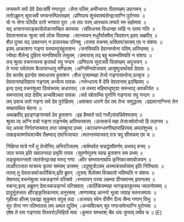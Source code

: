 

  
तप्यमाने तपो देवे देवाःसर्षि गणाःपुरा ।सेना पतिम् अभीप्सन्तः पितामहम् उपागमन्  ॥   
ततोऽब्रुवन् सुराःसर्वे भगवन्तम्पितामहम् ।प्रणिपत्य शुभंवाक्यंसेन्द्राःसाग्नि पुरोगमाः  ॥   
यो नः सेना पतिर्देव दत्तो भगवता पुरा ।स तपः परम् आस्थाय तप्यते स्म सहोमया  ॥   
यद् अत्रानन्तरङ्कार्यंलोकानाम्हित काम्यया ।संविधत्स्व विधानज्ञ त्वंहि नः परमा गतिः  ॥   
देवतानाम्वचः श्रुत्वा सर्व लोक पितामहः ।सान्त्वयन् मधुरैर्वाक्यैस् त्रिदशान् इदम् अब्रवीत्  ॥   
शैल पुत्र्या यद् उक्तन्तन् न प्रजास्यथ पत्निषु ।तस्या वचनम् अक्लिष्टंसत्यम् एव न संशयः  ॥   
इयम् आकाशगा गङ्गा यस्याम्पुत्रंहुताशनः ।जनयिष्यति देवानाम्सेना पतिम् अरिम्दमम्  ॥   
ज्येष्ठा शैलेन्द्र दुहिता मानयिष्यति तंसुतम् ।उमायास् तद् बहु मतम्भविष्यति न संशयः  ॥   
तच् श्रुत्वा वचनन्तस्य कृतार्था रघु नन्दन ।प्रणिपत्य सुराःसर्वे पितामहम् अपूजयन्  ॥   
ते गत्वा पर्वतंराम कैलासन्धातु मण्डितम् ।अग्निम्नियोजयाम् आसुष्पुत्रार्थंसर्व देवताः  ॥   
देव कार्यम् इदन्देव समाधत्स्व हुताशन ।शैल पुत्र्याम्महा तेजो गङ्गायाम्तेज;उत्सृज  ॥   
देवतानाम्प्रतिज्ञाय गङ्गाम् अभ्येत्य पावकः ।गर्भन्धारय वै देवि देवतानाम् इदम्प्रियम्  ॥   
इत्य् एतद् वचनंश्रुत्वा दिव्यंरूपम् अधारयत् ।स तस्या महिमाम्दृष्ट्वा समन्ताद् अवकीर्यत  ॥   
समन्ततस् तदा देवीम् अभ्यषिञ्चत पावकः ।सर्व स्रोताम्सि पूर्णानि गङ्गाया रघु नन्दन  ॥   
तम् उवाच ततो गङ्गा सर्व देव पुरोहितम् ।अशक्ता धारणे देव तव तेजः समुद्धतम् ।दह्यमानाग्निना तेन सम्प्रव्यथित चेतना  ॥   
अथाब्रवीद् इदङ्गङ्गाम्सर्व देव हुताशनः ।इह हैमवते पादे गर्भोऽयंसन्निवेश्यताम्  ॥   
श्रुत्वा त्व् अग्नि वचो गङ्गा तङ्गर्भम् अतिभास्वरम् ।उत्ससर्ज महा तेजाःस्रोतोभ्यो हि तदानघ  ॥   
यद् अस्या निर्गतन्तस्मात् तप्त जाम्बूनद प्रभम् ।काञ्चनन्धरणीम्प्राप्तंहिरंयम् अमलंशुभम्  ॥   
ताम्रङ्कार्ष्णायसञ्चैव तैक्ष्म्याद् एवाभिजायत ।मलन्तस्याभवत् तत्र त्रपु सीसकम् एव च  ॥   
  
निक्षिप्त मात्रे गर्भे तु तेजोभिर् अभिरञ्जितम् ।सर्वम्पर्वत सन्नद्धंसौवर्णम् अभवद् वनम्  ॥   
जात रूपम् इति ख्यातन्तदा प्रभृति राघव ।सुवर्णम्पुरुष व्याघ्र हुताशन सम प्रभम्  ॥   
तङ्कुमारन्ततो जातंसेन्द्राःसह मरुद् गणाः ।क्षीर सम्भावनार्थाय कृत्तिकाःसमयोजयन्  ॥   
ताःक्षीरञ्जात मात्रस्य कृत्वा समयम् उत्तमम् ।ददुष्पुत्रोऽयम् अस्माकंसर्वासाम् इति निश्चिताः  ॥   
ततस् तु देवताःसर्वाःकार्तिकेय;इति ब्रुवन् ।पुत्रस् त्रैलोक्य विख्यातो भविष्यति न संशयः  ॥   
तेषाम्तद् वचनंश्रुत्वा स्कन्नङ्गर्भ परिस्रवे ।स्नापयन् परया लक्ष्म्या दीप्यमानम् इवानलम्  ॥   
स्कन्द;इत्य् अब्रुवन् देवाःस्कन्नङ्गर्भ परिस्रवात् ।कार्तिकेयम्महा भागङ्काकुत्स्थ ज्वलनोपमम्  ॥   
प्रादुर्भूतन्ततः क्षीरङ्कृत्तिकानाम् अनुत्तमम् ।षण्णाम्षड् आननो भूत्वा जग्राह स्तनजम्पयः  ॥   
गृहीत्वा क्षीरम् एकाह्ना सुकुमार वपुस् तदा ।अजयत् स्वेन वीर्येण दैत्य सैम्य गणान् विभुः  ॥   
सुर सेना गण पतिम्ततस् तम् अमल द्युतिम् ।अभ्यषिञ्चन् सुर गणाःसमेत्याग्नि पुरोगमाः  ॥   
एषेष ते राम गङ्गाया विस्तरोऽभिहितो मया ।कुमार सम्भवश् चैव धंयः पुम्यस् तथैव च  ॥ (E)  
